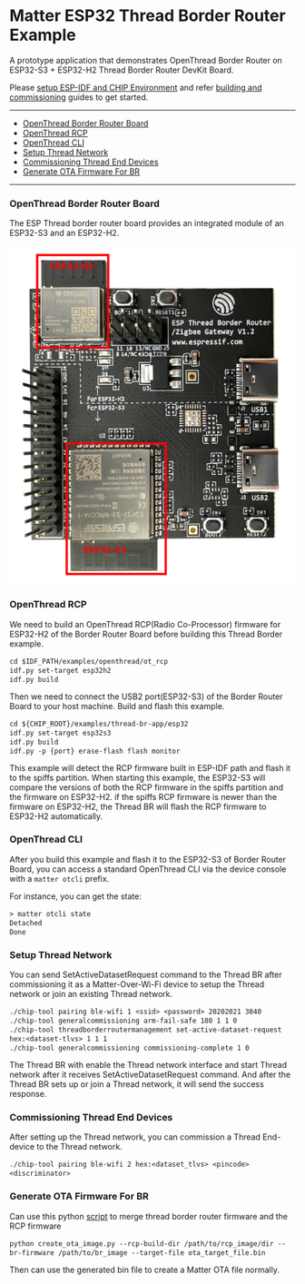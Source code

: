 # Matter ESP32 Thread Border Router Example

A prototype application that demonstrates OpenThread Border Router on ESP32-S3 +
ESP32-H2 Thread Border Router DevKit Board.

Please
[setup ESP-IDF and CHIP Environment](../../../docs/platforms/esp32/setup_idf_chip.md)
and refer
[building and commissioning](../../../docs/platforms/esp32/build_app_and_commission.md)
guides to get started.

---

-   [OpenThread Border Router Board](#openthread-border-router-board)
-   [OpenThread RCP](#openthread-rcp)
-   [OpenThread CLI](#openthread-cli)
-   [Setup Thread Network](#setup-thread-network)
-   [Commissioning Thread End Devices](#commissioning-thread-end-devices)
-   [Generate OTA Firmware For BR](#generate-ota-firmware-for-br)

---

### OpenThread Border Router Board

The ESP Thread border router board provides an integrated module of an ESP32-S3
and an ESP32-H2.

![Border Router Board](image/esp-thread-border-router-board.png)

### OpenThread RCP

We need to build an OpenThread RCP(Radio Co-Processor) firmware for ESP32-H2 of
the Border Router Board before building this Thread Border example.

```
cd $IDF_PATH/examples/openthread/ot_rcp
idf.py set-target esp32h2
idf.py build
```

Then we need to connect the USB2 port(ESP32-S3) of the Border Router Board to
your host machine. Build and flash this example.

```
cd ${CHIP_ROOT}/examples/thread-br-app/esp32
idf.py set-target esp32s3
idf.py build
idf.py -p {port} erase-flash flash monitor
```

This example will detect the RCP firmware built in ESP-IDF path and flash it to
the spiffs partition. When starting this example, the ESP32-S3 will compare the
versions of both the RCP firmware in the spiffs partition and the firmware on
ESP32-H2. if the spiffs RCP firmware is newer than the firmware on ESP32-H2, the
Thread BR will flash the RCP firmware to ESP32-H2 automatically.

### OpenThread CLI

After you build this example and flash it to the ESP32-S3 of Border Router
Board, you can access a standard OpenThread CLI via the device console with a
`matter otcli` prefix.

For instance, you can get the state:

```
> matter otcli state
Detached
Done
```

### Setup Thread Network

You can send SetActiveDatasetRequest command to the Thread BR after
commissioning it as a Matter-Over-Wi-Fi device to setup the Thread network or
join an existing Thread network.

```
./chip-tool pairing ble-wifi 1 <ssid> <password> 20202021 3840
./chip-tool generalcommissioning arm-fail-safe 180 1 1 0
./chip-tool threadborderroutermanagement set-active-dataset-request hex:<dataset-tlvs> 1 1 1
./chip-tool generalcommissioning commissioning-complete 1 0
```

The Thread BR with enable the Thread network interface and start Thread network
after it receives SetActiveDatasetRequest command. And after the Thread BR sets
up or join a Thread network, it will send the success response.

### Commissioning Thread End Devices

After setting up the Thread network, you can commission a Thread End-device to
the Thread network.

```
./chip-tool pairing ble-wifi 2 hex:<dataset_tlvs> <pincode> <discriminator>
```

### Generate OTA Firmware For BR

Can use this python
[script](https://github.com/espressif/esp-thread-br/blob/main/components/esp_rcp_update/create_ota_image.py)
to merge thread border router firmware and the RCP firmware

```
python create_ota_image.py --rcp-build-dir /path/to/rcp_image/dir --br-firmware /path/to/br_image --target-file ota_target_file.bin
```

Then can use the generated bin file to create a Matter OTA file normally.
